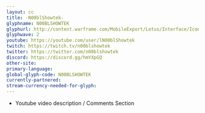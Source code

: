 ```yaml
---
layout: cc
title: -N00blShowtek-
glyphname: N00BLSHOWTEK
glyphurl: http://content.warframe.com/MobileExport/Lotus/Interface/Icons/Player/ContentCreators/N00blShowtek.png
glyphwave: 2
youtube: https://youtube.com/user/lN00blShowtek
twitch: https://twitch.tv/n00blshowtek
twitter: https://twitter.com/n00blshowtek
discord: https://discord.gg/hmYXpGQ
other-site: 
primary-language: 
global-glyph-code: N00BLSHOWTEK
currently-partnered: 
stream-currency-needed-for-glyph: 
---
```

* Youtube video description / Comments Section
